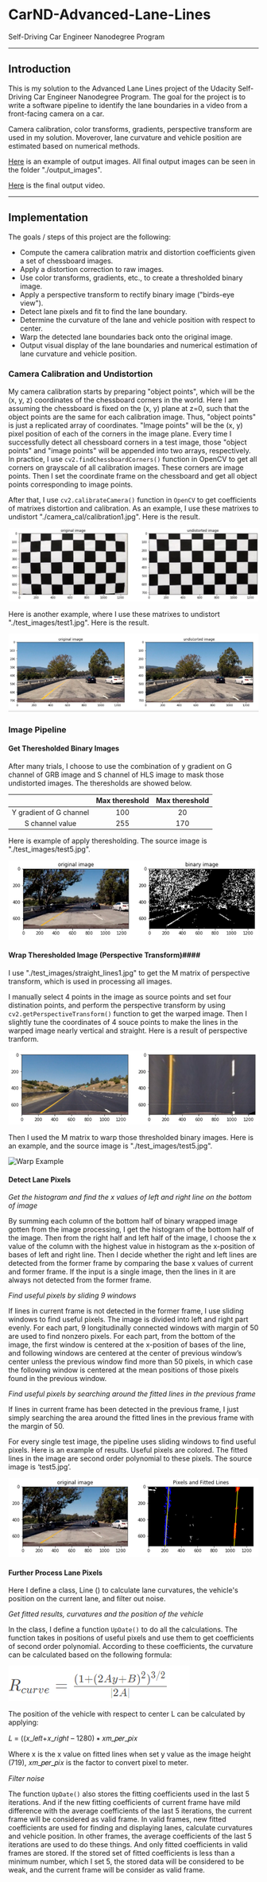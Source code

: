 # CarND-Advanced-Lane-Lines # 
Self-Driving Car Engineer Nanodegree Program

---

## Introduction ##

This is my solution to the Advanced Lane Lines project of the Udacity Self-Driving Car Engineer Nanodegree Program. The goal for the project is to write a software pipeline to identify the lane boundaries in a video from a front-facing camera on a car.

Camera calibration, color transforms, gradients, perspective transform are used in my solution. Moverover, lane curvature and vehicle position are estimated based on numerical methods.

[Here](./examples/test2.jpg) is an example of output images. All final output images can be seen in the folder "./output_images".

[Here](./project_video_output.mp4) is the final output video.

---

## Implementation ##


The goals / steps of this project are the following:

* Compute the camera calibration matrix and distortion coefficients given a set of chessboard images.
* Apply a distortion correction to raw images.
* Use color transforms, gradients, etc., to create a thresholded binary image.
* Apply a perspective transform to rectify binary image ("birds-eye view").
* Detect lane pixels and fit to find the lane boundary.
* Determine the curvature of the lane and vehicle position with respect to center.
* Warp the detected lane boundaries back onto the original image.
* Output visual display of the lane boundaries and numerical estimation of lane curvature and vehicle position.

[//]: # (Image References)

[image1]: ./examples/undistort_output.jpg "calibration1_undistort"
[image2]: ./examples/test1_undistort.png "test1_undistort"
[image3]: ./examples/binary_combo_example.png "Binary Example"
[image4]: ./examples/perspective_transform.png "Warp Example"
[image5]: ./examples/binary_warped.jpg "Warped Binary"
[image6]: ./examples/FittedLine.png "FittedLine"
[image7]: ./examples/curvature_formula.png "Curvature Formula"
[image8]: ./examples/straight_lines2.jpg "Output example"
[image9]: ./examples/test2.jpg "Output example"

[video1]: ./project_video.mp4 "Video"

### Camera Calibration and Undistortion ###
My camera calibration starts by preparing "object points", which will be the (x, y, z) coordinates of the chessboard corners in the world. Here I am assuming the chessboard is fixed on the (x, y) plane at z=0, such that the object points are the same for each calibration image.  Thus, "object points" is just a replicated array of coordinates. "Image points" will be the (x, y) pixel position of each of the corners in the image plane. Every time I successfully detect all chessboard corners in a test image, those "object points" and "image points" will be appended into two arrays, respectively. In practice, I use `cv2.findChessboardCorners()` function in OpenCV to get all corners on grayscale of all calibration images. These corners are image points. Then I set the coordinate frame on the chessboard and get all object points corresponding to image points.

After that, I use `cv2.calibrateCamera()` function in `OpenCV` to get coefficients of matrixes distortion and calibration.
As an example, I use these matrixes to undistort "./camera_cal/calibration1.jpg". Here is the result.

![calibration1_undistort][image1]

Here is another example, where I use these matrixes to undistort "./test_images/test1.jpg". Here is the result.

![test1_undistort][image2]

### Image Pipeline ###

#### Get Theresholded Binary Images ####

After many trials, I choose to use the combination of y gradient on G channel of GRB image and S channel of HLS image to mask those undistorted images. The theresholds are showed below.

|                         | Max thereshold | Max thereshold |
|:-----------------------:|:--------------:|:--------------:| 
| Y gradient of G channel | 100            | 20             |
| S channel value         | 255            | 170            |

Here is example of apply theresholding. The source image is "./test_images/test5.jpg".

![Binary Example][image3]

#### Wrap Theresholded Image (Perspective Transform)####

I use "./test_images/straight_lines1.jpg" to get the M matrix of perspective transform, which is used in processing all images.

I manually select 4 points in the image as source points and set four distination points, and perform the perspective transform by using `cv2.getPerspectiveTransform()` function to get the warped image.
Then I slightly tune the coordinates of 4 souce points to make the lines in the warped image nearly vertical and straight.
Here is a result of perspective tranform.

![Warp Example][image4]

Then I used the M matrix to warp those thresholded binary images. Here is an example, and the source image is "./test_images/test5.jpg". 

![Warp Example][image5]

#### Detect Lane Pixels ####

_Get the histogram and find the x values of left and right line on the bottom of image_

By summing each column of the bottom half of binary wrapped image gotten from the image processing, I get the histogram of the bottom half of the image. Then from the right half and left half of the image, I choose the x value of the column with the highest value in histogram as the x-position of bases of left and right line.
Then I decide whether the right and left lines are detected from the former frame by comparing the base x values of current and former frame. If the input is a single image, then the lines in it are always not detected from the former frame.

_Find useful pixels by sliding 9 windows_

If lines in current frame is not detected in the former frame, I use sliding windows to find useful pixels.
The image is divided into left and right part evenly. For each part, 9 longitudinally connected windows with margin of 50 are used to find nonzero pixels. For each part, from the bottom of the image, the first window is centered at the x-position of bases of the line, and following windows are centered at the center of previous window’s center unless the previous window find more than 50 pixels, in which case the following window is centered at the mean positions of those pixels found in the previous window.

_Find useful pixels by searching around the fitted lines in the previous frame_

If lines in current frame has been detected in the previous frame, I just simply searching the area around the fitted lines in the previous frame with the margin of 50.

For every single test image, the pipeline uses sliding windows to find useful pixels.
Here is an example of results. Useful pixels are colored. The fitted lines in the image are second order polynomial to these pixels. The source image is ‘test5.jpg’.

![Fitted Lines][image6]

#### Further Process Lane Pixels ####

Here I define a class, Line () to calculate lane curvatures, the vehicle's position on the current lane, and filter out noise.

_Get fitted results, curvatures and the position of the vehicle_

In the class, I define a function `UpDate()` to do all the calculations.
The function takes in positions of useful pixels and use them to get coefficients of second order polynomial. According to these coefficients, the curvature can be calculated based on the following formula:

![Curvature Equation][image7]

The position of the vehicle with respect to center L can be calculated by applying:

𝐿 = ((𝑥_𝑙𝑒𝑓𝑡+𝑥_𝑟𝑖𝑔ℎ𝑡 – 1280) ∗ 𝑥𝑚_𝑝𝑒𝑟_𝑝𝑖𝑥

Where x is the x value on fitted lines when set y value as the image height (719), 𝑥𝑚_𝑝𝑒𝑟_𝑝𝑖𝑥 is the factor to convert pixel to meter.

_Filter noise_

The function `UpDate()` also stores the fitting coefficients used in the last 5 iterations. And if the new fitting coefficients of current frame have mild difference with the average coefficients of the last 5 iterations, the current frame will be considered as valid frame.
In valid frames, new fitted coefficients are used for finding and displaying lanes, calculate curvatures and vehicle position. In other frames, the average coefficients of the last 5 iterations are used to do these things. And only fitted coefficients in valid frames are stored.
If the stored set of fitted coefficients is less than a minimum number, which I set 5, the stored data will be considered to be weak, and the current frame will be consider as valid frame.


